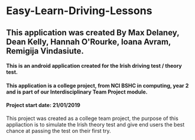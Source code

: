 # Easy-Learn-Driving-Lessons
## This application was created By Max Delaney, Dean Kelly, Hannah O'Rourke, Ioana Avram, Remigija Vindasiute.
#### This is an android application created for the Irish driving test / theory test.
#### This application is a college project, from NCI BSHC in computing, year 2 and is part of our Interdisciplinary Team Project module.
#### Project start date: 21/01/2019

This project was created as a college team project, the purpose of this appliaction is to simulate the Irish theory test and give end users the best chance at passing the test on their first try.
